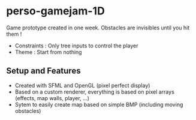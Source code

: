# perso-gamejam-1D

Game prototype created in one week. Obstacles are invisibles until you hit them !

- Constraints : Only tree inputs to control the player
- Theme : Start from nothing

## Setup and Features

- Created with SFML and OpenGL (pixel perfect display)
- Based on a custom renderer, everything is based on pixel arrays (effects, map walls, player, ...)
- Sytem to easily create map based on simple BMP (including moving obstacles)
